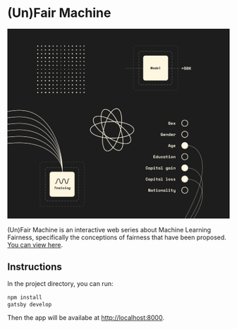 # (Un)Fair Machine

![(Un)Fair Machine](feature.png)

(Un)Fair Machine is an interactive web series about Machine Learning Fairness, specifically the conceptions of fairness that have been proposed. [You can view here](https://unfair-machine.vuluong.me/).

## Instructions

In the project directory, you can run:

```
npm install
gatsby develop
```

Then the app will be availabe at [http://localhost:8000](http://localhost:8000).
